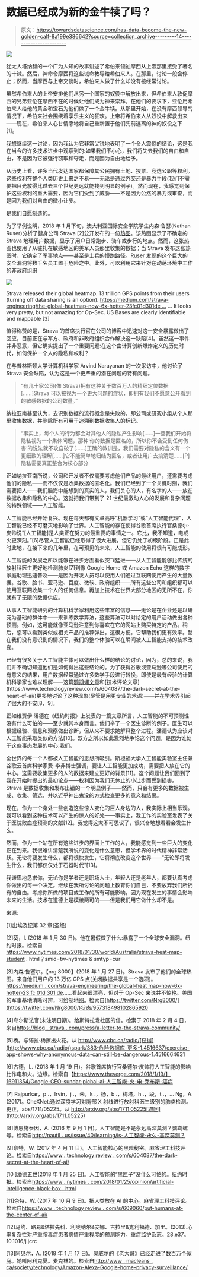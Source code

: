 # 数据已经成为新的金牛犊了吗？

> 原文：<https://towardsdatascience.com/has-data-become-the-new-golden-calf-8a199e386642?source=collection_archive---------14----------------------->

![](img/fda95e27a3eab56e50180f50b915f934.png)

犹太人塔纳赫的一个广为人知的故事讲述了希伯来领袖摩西从上帝那里接受了著名的十诫。然后，神命令摩西将这些诫命教导给希伯来人。在那里，讨论一般会停止；然而，当摩西与上帝交谈时，希伯来人做了什么却没有被经常讨论。

虽然希伯来人的上帝安排他们从另一个国家的奴役中解放出来，但希伯来人敦促摩西的兄弟亚伦在摩西不在的时候让他们成为神来崇拜。在他们的要求下，亚伦用希伯来人给他的黄金和宝石为他们做了一个金牛犊。从那里开始，在没有摩西领导的情况下，希伯来社会围绕着享乐主义的狂欢。上帝将希伯来人从奴役中解救出来——现在，希伯来人心甘情愿地将自己重新置于他们先前逃离的神的奴役之下[1]。

我想继续这一讨论，因为我认为它非常尖锐地表明了一个令人震惊的结论，这是我在当今的许多技术进步中观察到的:如果我们不小心，我们将失去我们的自由和自由，不是因为它被强行窃取和夺走，而是因为自由地给予。

从历史上看，许多当代发达国家都保障其公民拥有土地、投票、竞选公职等权利。这些权利在整个人类历史上来之不易——无论是通过外交还是暴力手段(我们不需要把目光放得比过去三个世纪更远就能找到明显的例子)。然而现在，我感觉到保护这些权利的重大需要，因为它们受到了威胁——不是因为公然的暴力或审查，而是因为我们对自由的微小让步。

是我们自愿制造的。

为了举例说明，2018 年 1 月下旬，澳大利亚国际安全学院学生内森·鲁瑟(Nathan Ruser)分析了健身公司 Strava [2]公开发布的一份[热图](https://labs.strava.com/heatmap/#7.00/-120.90000/38.36000/hot/all)。该热图显示了不确定的 Strava 地理用户数据，显示了用户日常跑步、骑车或步行的地点。然而，这张热图也使用了从驻扎在敏感地区的美军人员那里收集的数据；当 Strava 发布这张热图时，它确定了军事地点——甚至是士兵的慢跑路径。Ruser 发现的这个巨大的安全漏洞将数千名员工置于危险之中。此外，可以利用它来针对在动荡环境中工作的非政府组织

![](img/8f8f9216ce6e24d73681d7525847cd5e.png)

Strava released their global heatmap. 13 trillion GPS points from their users (turning off data sharing is an option). [https://medium.com/strava-engineering/the-global-heatmap-now-6x-hotter-23fc01d301de …](https://t.co/hA6jcxfBQI) … It looks very pretty, but not amazing for Op-Sec. US Bases are clearly identifiable and mappable [3]

值得称赞的是，Strava 的首席执行官在公司的博客中迅速对这一安全暴露做出了回应，目前正在与军方、政府和非政府组织合作解决这一缺陷[4]。虽然这一事件并非恶意，但它确实提出了一个重要问题:在这个由计算创新爆炸定义的历史时代，如何保护一个人的隐私和权利？

在与普林斯顿大学计算机科学家 Arvind Narayanan 的一次采访中，他讨论了 Strava 安全缺陷，认为这是一个更严重的潜在问题的特有问题。

> “有几十家公司(像 Strava)拥有这种关于数百万人的精细定位数据[……]Strava 可以被视为一个更大问题的症状，即拥有我们不愿意公开看到的敏感数据的公司数量。”

纳拉亚南甚至认为，去识别数据的流行概念是失败的，即公司或研究小组从个人那里收集数据，并删除所有可用于追溯到数据收集人的标记。

> “事实上，每个人的行为都会对其他人的隐私产生影响[……]一旦我们开始将隐私视为一个集体问题，那种‘你的数据是匿名的，所以你不会受到任何伤害’的说法就不攻自破了[……]正确的教训是，我们需要对隐私的含义有一个更细致的理解[……]它不能简单地归结为匿名，或者让用户去搞清楚……[P]隐私需要真正整合为核心部分

正如纳拉亚南所说，公司和开发者不仅需要考虑他们产品的最终用户，还需要考虑他们的隐私——而不仅仅是收集数据的匿名化。我们已经到了一个关键时刻，我们需要把人——我们脑海中能想到的真实的人，我们关心的人，有名字的人——放在数据收集和隐私的中心。这就把我们带到了 21 世纪最激动人心的发展和复杂问题的特殊领域——人工智能。

人工智能已经开始复兴。现在每天都有文章高呼“机器学习”或“人工智能代理”，人工智能已经不可磨灭地影响了世界。人工智能的存在使得谷歌首席执行官桑德尔·皮帅说“[人工智能]是人类正在努力的最重要的事情之一。它比，我不知道，电或火更深刻。”[6]尽管人工智能已经取得了很大进展，但它仍处于初级阶段。正是此时此地，在接下来的几年里，在可预见的未来，人工智能的使用将很有可能成形。

人工智能的发展之所以能够在进步方面看似突飞猛进——从人工智能能够比传统的放射科医生更好地检测肺炎[7]到像 Google Home 或 Amazon Echo 这样的数字家庭助理迅速普及——是因为开发人员可以使用人们通过互联网使用产生的大量数据。谷歌、脸书、亚马逊、百度、微软、政府组织——所有这些公司和组织都可以使用互联网收集一个人的任何信息。再加上技术在世界大部分地区的无所不在，你就有了无限的数据供应。

从事人工智能研究的计算机科学家利用这些丰富的信息——无论是在企业还是以研究为基础的群体中——来训练数学算法，这些算法可以对给定的用户活动做出各种预测。例如，这可能就像亚马逊注意到你喜欢在它的网站上购买特定的产品。稍后，您可以看到类似或相关产品的推荐弹出。这很方便。它帮助我们更有效率。酪在我们没有意识到的情况下，我们的整个体验可以在瞬间被人工智能支持的技术改变。

已经有很多关于人工智能主体可以做出什么样的结论的讨论，因为，总的来说，我们并不确切知道他们是如何得出这些结论的。为了获得谷歌或亚马逊等公司使用的有意义的结果，用户数据经常通过许多数学手段进行转换，即使是最有经验的计算机科学家也难以理解——这篇[鹦鹉螺文章](http://nautil.us/issue/40/learning/is-artificial-intelligence-permanently-inscrutable?)和[技术评论文章](https://www.technologyreview.com/s/604087/the-dark-secret-at-the-heart-of-ai/)更多地讨论了这种现象(尽管是用更专业的术语)——并在学术界引起了很大的不安[8，9]。

正如维贾伊·潘德在《纽约时报》上发表的一篇文章所言，人工智能的不可预测性没有什么可怕的——至少就其本身而言。他们举了一个医生诊断的例子。医生可以根据经验、信息和观察做出诊断，但从来不要求她解释整个过程。潘德认为应该对人工智能采取类似的方法[10]。双方之所以如此激烈地争论这个问题，是因为谁处于这些事态发展的中心:我们。

全世界的每一个人都被人工智能的思想所吸引。斯坦福大学人工智能实验室主任兼谷歌云首席科学家费-李非博士强调，要让人工智能更加成功，需要把人放在它的中心。这需要收集更多的人的数据来建立更好的背景[11]。这个问题让我们回到了我在开始时提出的最初论点——权利因为我们无休止的小让步而受到损害。Strava 是数据收集和发布出错的一个明显例子——然而，只会有更多的数据被生成、收集、筛选，并以近乎神出鬼没的方式检查更多的意义和结果。

现在，作为一个身处一些创造这些惊人变化的巨人身边的人，我实际上相当乐观。我可以看到这种技术可以产生的惊人的好处——事实上，我工作的实验室发表了关于医院败血症预测的文献[12]。我觉得这太不可思议了，很兴奋地想看看会发生什么。

然而，作为一个站在所有这些进步的界面上工作的人，我能感觉到一些巨大的变化正在到来。我很难讲清楚我所说的变化是什么意思，但学术界的时代精神非常活跃。无论将要发生什么，都将很快发生，它将彻底改变这个世界——“无论即将发生什么，我们都仅仅处于石器时代”[13]。

我谦卑地恳求你，无论你是学者还是职场人士，年轻人还是老年人，都要认真考虑你做出的每一个决定。继续在我所讨论的问题上教育你们自己，不要放弃我们所拥有的自由。考虑你所做的项目或工作的所有可能影响，因为现在发生的事情会影响未来的生活。技术在道德上是模棱两可的——但是我们用它做什么却不是。

来源:

[1]出埃及记第 32 章(圣经)

[2]葵，I. (2018 年 1 月 30 日)。他在暑假做了什么:暴露了一个全球安全漏洞。纽约时报。检索自 https://www.nytimes.com/2018/01/30/world/Australia/strava-heat-map-student . html？smid=tw-nytimes & smtyp=cur

[3]内森·鲁塞尔。【nrg 8000】(2018 年 1 月 27 日)。Strava 发布了他们的全球热图。来自他们用户的 13 万亿 GPS 点(关闭数据共享是一个选项)。[https://medium . com/strava-engineering/the-global-heat map-now-6x-hotter-23 fc 01d 301 de](https://medium.com/strava-engineering/the-global-heatmap-now-6x-hotter-23fc01d301de)……看起来很漂亮，但对于 Op-Sec 来说并不惊艳。美国的军事基地清晰可辨，可绘制地图。检索自[https://twitter.com/Nrg8000/](https://twitter.com/Nrg8000/)状态/957318498102865920

[4]夸尔斯法官(未注明日期)。给斯特拉发社区的信。检索于 2018 年 2 月 4 日，来自[https://blog . strava . com/press/a-letter-to-the-strava-community/](https://blog.strava.com/press/a-letter-to-the-strava-community/)

[5]杨。与诺拉·杨擦出火花。从 http://www.cbc.ca/radio/[获得](http://www.cbc.ca/radio/)spark/383-危险数据库-更多-1.4516637/exercise-app-shows-why-anonymous-data-can-still-be-dangerous-1.4516664631

[6]古德，L. (2018 年 1 月 19 日)。谷歌首席执行官桑德尔·皮帅将人工智能的影响比作电和火。边缘。检索自【https://www.theverge.com/2018/1/19/】16911354/Google-CEO-sundar-pichai-ai-人工智能-火-电-乔布斯-癌症

[7] Rajpurkar，p .，Irvin，j .，朱，k .，杨，b .，梅塔，h .，段，t .，… Ng，A. (2017)。CheXNet:通过深度学习对胸部 X 射线进行放射科医生级别的肺炎检测。更正，abs/1711/05225。从 http://arxiv.org/abs/1711.05225[取回](http://arxiv.org/abs/1711.05225)

[8]博恩施泰因，A. (2016 年 9 月 1 日)。人工智能是不是永远高深莫测？鹦鹉螺号。检索自[http://nautil . us/issue/40/learning/is-人工智能-永久-高深莫测？](http://nautil.us/issue/40/learning/is-artificial-intelligence-permanently-inscrutable?)

[9]奈特，W. (2017 年 4 月 11 日)。人工智能核心的黑暗秘密。麻省理工科技评论。检索自[https://www . technology review . com/s/604087/the-dark-secret-at-the-heart-of-ai/](https://www.technologyreview.com/s/604087/the-dark-secret-at-the-heart-of-ai/)

[10 ]潘德五世(2018 年 1 月 25 日)。人工智能的“黑匣子”没什么可怕的。纽约时报。检索自[https://www . nytimes . com/2018/01/25/opinion/artificial-intelligence-black-box . html](https://www.nytimes.com/2018/01/25/opinion/artificial-intelligence-black-box.html)

[11]奈特，W. (2017 年 10 月 9 日)。把人类放在 AI 的中心。麻省理工科技评论。检索自[https://www . technology review . com/s/609060/put-humans-at-the-center-of-ai/](https://www.technologyreview.com/s/609060/put-humans-at-the-center-of-ai/)

[12]马约、路易&塔拉先科、利奥纳尔&安娜、吉拉里&克利福德、加里。(2013).心率复杂性对严重脓毒症患者病情严重程度的预测能力。重症监护杂志。28.e37。10.1016/j.jcrc

[13]阿贝尔，A. (2018 年 1 月 17 日)。奥威尔的《老大哥》已经走进了数百万个家庭。她叫阿利克夏。麦克林的。检索自[http://www . macleans . ca/society/technology/Amazon-Alexa-Google-home-privacy-surveillance/](http://www.macleans.ca/society/technology/amazon-alexa-google-home-privacy-surveillance/)